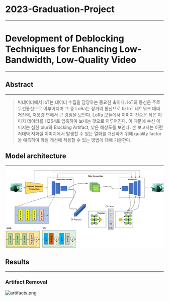 # 2023-Graduation-Project

---

# Development of Deblocking Techniques for Enhancing Low-Bandwidth, Low-Quality Video

---

## Abstract

---

> 
> 
> 
> 빅데이터에서 IoT는 데이터 수집을 담당하는 중요한 축이다. IoT의 통신은 주로 무선통신으로 이루어지며 그 중 LoRa는 장거리 통신으로 타 IoT 네트워크 대비 저전력, 저용량 면에서 큰 강점을 보인다. LoRa 모듈에서 이미지 전송은 작은 이미지 데이터를 H264로 압축하여 보내는 것으로 이루어진다. 이 때문에 수신 이미지는 심한 blur와 Blocking Artifact, 낮은 해상도를 보인다.
> 본 보고서는 이런 저대역 저화질 이미지에서 발생할 수 있는 열화를 개선하기 위해 quality factor을 예측하여 화질 개선에 적용할 수 있는 방법에 대해 기술한다.
> 

## Model architecture

---

![model.png](fig/model.png)

## Results

---

### Artifact Removal

![artifacts.png](fig/artifacts.png)